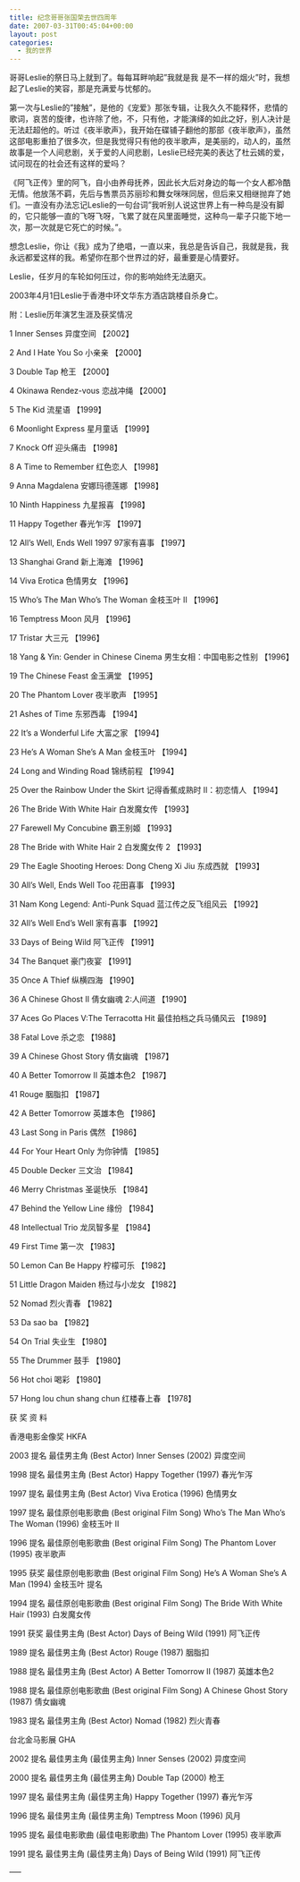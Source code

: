 ```yaml
---
title: 纪念哥哥张国荣去世四周年
date: 2007-03-31T00:45:04+00:00
layout: post
categories:
  - 我的世界
---
```


哥哥Leslie的祭日马上就到了。每每耳畔响起”我就是我 是不一样的烟火”时，我想起了Leslie的笑容，那是充满爱与忧郁的。

第一次与Leslie的”接触”，是他的《宠爱》那张专辑，让我久久不能释怀，悲情的歌词，哀苦的旋律，也许除了他，不，只有他，才能演绎的如此之好，别人决计是无法赶超他的。听过《夜半歌声》，我开始在碟铺子翻他的那部《夜半歌声》，虽然这部电影重拍了很多次，但是我觉得只有他的夜半歌声，是美丽的，动人的，虽然故事是一个人间悲剧，关于爱的人间悲剧，Leslie已经完美的表达了杜云嫣的爱，试问现在的社会还有这样的爱吗？

《阿飞正传》里的阿飞，自小由养母抚养，因此长大后对身边的每一个女人都冷酷无情。他放荡不羁，先后与售票员苏丽珍和舞女咪咪同居，但后来又相继抛弃了她们。一直没有办法忘记Leslie的一句台词”我听别人说这世界上有一种鸟是没有脚的，它只能够一直的飞呀飞呀，飞累了就在风里面睡觉，这种鸟一辈子只能下地一次，那一次就是它死亡的时候。”。

想念Leslie，你让《我》成为了绝唱，一直以来，我总是告诉自己，我就是我，我永远都爱这样的我。希望你在那个世界过的好，最重要是心情要好。
<!--more-->
Leslie，任岁月的车轮如何压过，你的影响始终无法磨灭。


2003年4月1日Leslie于香港中环文华东方酒店跳楼自杀身亡。

附：Leslie历年演艺生涯及获奖情况

1 Inner Senses 异度空间 【2002】

2 And I Hate You So 小亲亲 【2000】

3 Double Tap 枪王 【2000】

4 Okinawa Rendez-vous 恋战冲绳 【2000】

5 The Kid 流星语 【1999】

6 Moonlight Express 星月童话 【1999】

7 Knock Off 迎头痛击 【1998】

8 A Time to Remember 红色恋人 【1998】

9 Anna Magdalena 安娜玛德莲娜 【1998】

10 Ninth Happiness 九星报喜 【1998】

11 Happy Together 春光乍泻 【1997】

12 All&#8217;s Well, Ends Well 1997 97家有喜事 【1997】

13 Shanghai Grand 新上海滩 【1996】

14 Viva Erotica 色情男女 【1996】

15 Who&#8217;s The Man Who&#8217;s The Woman 金枝玉叶 II 【1996】

16 Temptress Moon 风月 【1996】

17 Tristar 大三元 【1996】

18 Yang & Yin: Gender in Chinese Cinema 男生女相：中国电影之性别 【1996】

19 The Chinese Feast 金玉满堂 【1995】

20 The Phantom Lover 夜半歌声 【1995】

21 Ashes of Time 东邪西毒 【1994】

22 It&#8217;s a Wonderful Life 大富之家 【1994】

23 He&#8217;s A Woman She&#8217;s A Man 金枝玉叶 【1994】

24 Long and Winding Road 锦绣前程 【1994】

25 Over the Rainbow Under the Skirt 记得香蕉成熟时 II：初恋情人 【1994】

26 The Bride With White Hair 白发魔女传 【1993】

27 Farewell My Concubine 霸王别姬 【1993】

28 The Bride with White Hair 2 白发魔女传 2 【1993】

29 The Eagle Shooting Heroes: Dong Cheng Xi Jiu 东成西就 【1993】

30 All&#8217;s Well, Ends Well Too 花田喜事 【1993】

31 Nam Kong Legend: Anti-Punk Squad 蓝江传之反飞组风云 【1992】

32 All&#8217;s Well End&#8217;s Well 家有喜事 【1992】

33 Days of Being Wild 阿飞正传 【1991】

34 The Banquet 豪门夜宴 【1991】

35 Once A Thief 纵横四海 【1990】

36 A Chinese Ghost II 倩女幽魂 2:人间道 【1990】

37 Aces Go Places V:The Terracotta Hit 最佳拍档之兵马俑风云 【1989】

38 Fatal Love 杀之恋 【1988】

39 A Chinese Ghost Story 倩女幽魂 【1987】

40 A Better Tomorrow II 英雄本色2 【1987】

41 Rouge 胭脂扣 【1987】

42 A Better Tomorrow 英雄本色 【1986】

43 Last Song in Paris 偶然 【1986】

44 For Your Heart Only 为你钟情 【1985】

45 Double Decker 三文治 【1984】

46 Merry Christmas 圣诞快乐 【1984】

47 Behind the Yellow Line 缘份 【1984】

48 Intellectual Trio 龙凤智多星 【1984】

49 First Time 第一次 【1983】

50 Lemon Can Be Happy 柠檬可乐 【1982】

51 Little Dragon Maiden 杨过与小龙女 【1982】

52 Nomad 烈火青春 【1982】

53 Da sao ba 【1982】

54 On Trial 失业生 【1980】

55 The Drummer 鼓手 【1980】

56 Hot choi 喝彩 【1980】

57 Hong lou chun shang chun 红楼春上春 【1978】

获 奖 资 料

香港电影金像奖 HKFA

2003 提名 最佳男主角 (Best Actor) Inner Senses (2002) 异度空间

1998 提名 最佳男主角 (Best Actor) Happy Together (1997) 春光乍泻

1997 提名 最佳男主角 (Best Actor) Viva Erotica (1996) 色情男女

1997 提名 最佳原创电影歌曲 (Best original Film Song) Who&#8217;s The Man Who&#8217;s The Woman (1996) 金枝玉叶 II

1996 提名 最佳原创电影歌曲 (Best original Film Song) The Phantom Lover (1995) 夜半歌声

1995 获奖 最佳原创电影歌曲 (Best original Film Song) He&#8217;s A Woman She&#8217;s A Man (1994) 金枝玉叶 提名

1994 提名 最佳原创电影歌曲 (Best original Film Song) The Bride With White Hair (1993) 白发魔女传

1991 获奖 最佳男主角 (Best Actor) Days of Being Wild (1991) 阿飞正传

1989 提名 最佳男主角 (Best Actor) Rouge (1987) 胭脂扣

1988 提名 最佳男主角 (Best Actor) A Better Tomorrow II (1987) 英雄本色2

1988 提名 最佳原创电影歌曲 (Best original Film Song) A Chinese Ghost Story (1987) 倩女幽魂

1983 提名 最佳男主角 (Best Actor) Nomad (1982) 烈火青春

台北金马影展 GHA

2002 提名 最佳男主角 (最佳男主角) Inner Senses (2002) 异度空间

2000 提名 最佳男主角 (最佳男主角) Double Tap (2000) 枪王

1997 提名 最佳男主角 (最佳男主角) Happy Together (1997) 春光乍泻

1996 提名 最佳男主角 (最佳男主角) Temptress Moon (1996) 风月

1995 提名 最佳电影歌曲 (最佳电影歌曲) The Phantom Lover (1995) 夜半歌声

1991 提名 最佳男主角 (最佳男主角) Days of Being Wild (1991) 阿飞正传

—–
